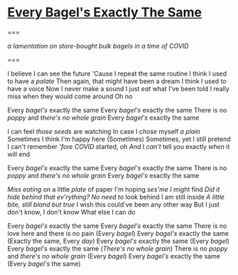 
# [Every Bagel's Exactly The Same](https://www.youtube.com/watch?v=BXqblYbUAeI)

===

_*a lamentation on store-bought bulk bagels in a time of COVID*_

===

I believe I can see the future
'Cause I repeat the same routine
I think I used to have a *palate*
Then again, that might have been a dream
I think I used to have a voice
Now I never make a sound
I just *eat* what I've been told
I really miss when they would come around
Oh no

Every *bagel's* exactly the same
Every *bagel's* exactly the same
There is no *poppy* and *there's no whole grain*
Every *bagel's* exactly the same

I can feel *those seeds* are watching
In case I *chose* myself *a plain*
Sometimes I think I'm happy here (Sometimes)
Sometimes, yet I still pretend
I can't remember *'fore COVID* started, oh
*And* I *can't* tell you exactly *when* it will end

Every *bagel's* exactly the same
Every *bagel's* exactly the same
There is no *poppy* and *there's no whole grain*
Every *bagel's* exactly the same

*Miss eating* on a little *plate* of paper
I'm hoping *ses'me I* might find
*Did it hide behind that ev'rything?*
*No need to* look behind
I am still inside
*A little bite, still bland but true*
I wish this could've been any other way
But I just don't know, I don't know
What else I can do

Every *bagel's* exactly the same
Every *bagel's* exactly the same
There is no love here and there is no pain (Every *bagel*)
Every *bagel's* exactly the same (Exactly the same, Every *day*)
Every *bagel's* exactly the same (Every *bagel*)
Every *bagel's* exactly the same (*There's no whole grain*)
There is no *poppy* and *there's no whole grain* (Every *bagel*)
Every *bagel's* exactly the same (Every *bagel's* the same)
